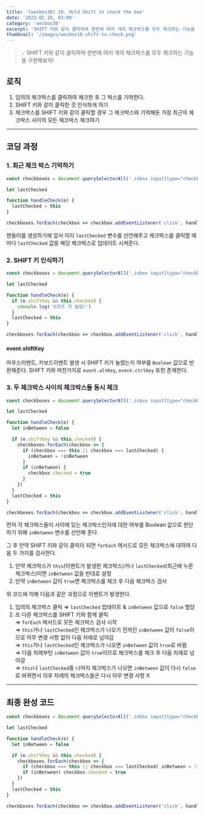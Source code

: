 ```yaml
---
title: '[wesbos30] 10. Hold Shift to check the box'
date: '2023.02.18, 03:00'
category: 'wesbos30'
excerpt: 'SHIFT 키와 같이 클릭하여 한번에 여러 개의 체크박스를 모두 체크하는 기능을 구현해보자!'
thumbnail: '/images/wesbos10-shift-to-check.png'
---
```


> 💡 SHIFT 키와 같이 클릭하여 한번에 여러 개의 체크박스를 모두 체크하는 기능을 구현해보자!

## 로직

1. 임의의 체크박스를 클릭하여 체크한 후 그 박스를 기억한다.
2. SHIFT 키와 같이 클릭한 것 인식하게 하기
3. 체크박스를 SHIFT 키와 같이 클릭할 경우 그 체크박스와 기억해둔 가장 최근의 체크박스 사이의 모든 체크박스 체크하기

---

## 코딩 과정

### 1. 최근 체크 박스 기억하기

```jsx
const checkboxes = document.querySelectorAll('.inbox input[type="checkbox"]')

let lastChecked

function handleCheck(e) {
  lastChecked = this
}

checkboxes.forEach(checkbox => checkbox.addEventListener('click', handleCheck))
```

핸들러를 생성하기에 앞서 미리 `lastChecked` 변수를 선언해주고
체크박스를 클릭할 때마다 `lastChecked` 값을 해당 체크박스로 업데이트 시켜준다.

### 2. SHIFT 키 인식하기

```jsx
const checkboxes = document.querySelectorAll('.inbox input[type="checkbox"]')

let lastChecked

function handleCheck(e) {
  if (e.shiftKey && this.checked) {
    console.log('쉬프트 키 눌림!')
  }
  lastChecked = this
}

checkboxes.forEach(checkbox => checkbox.addEventListener('click', handleCheck))
```

#### event.shiftKey

마우스이벤트, 키보드이벤트 발생 시 SHIFT 키가 눌렸는지 여부를 `Boolean` 값으로 반환해준다.
SHIFT 키와 마찬가지로 `event.altKey`, `event.ctrlKey` 또한 존재한다.

### 3. 두 체크박스 사이의 체크박스들 동시 체크

```jsx
const checkboxes = document.querySelectorAll('.inbox input[type="checkbox"]')

let lastChecked

function handleCheck(e) {
  let inBetween = false

  if (e.shiftKey && this.checked) {
    checkboxes.forEach(checkbox => {
      if (checkbox === this || checkbox === lastChecked) {
        inBetween = !inBetween
      }
      if (inBetween) {
        checkbox.checked = true
      }
    })
  }
  lastChecked = this
}

checkboxes.forEach(checkbox => checkbox.addEventListener('click', handleCheck))
```

먼저 각 체크박스들이 사이에 있는 체크박스인지에 대한 여부를 Boolean 값으로 판단하기 위해 `inBetween` 변수를 선언해 준다.

그 후 만약 SHIFT 키와 같이 클릭이 되면 `forEach` 메서드로 모든 체크박스에 대하여 다음 두 가지를 검사한다.

1. 만약 체크박스가 `this`(이벤트가 발생한 체크박스)거나 `lastChecked`(최근에 누른 체크박스)이면 `inBetween` 값을 반대로 설정
2. 만약 `inBetween` 값이 `true`면 체크박스를 체크 후 다음 체크박스 검사

위 코드에 의해 다음과 같은 과정으로 이벤트가 발생한다.

1. 임의의 체크박스 클릭 ⇒ `lastChecked` 업데이트 & `inBetween` 값으로 `false` 할당
2. 또 다른 체크박스를 SHIFT 키와 함께 클릭</br>
   ⇒ `forEach` 메서드로 모든 체크박스 검사 시작</br>
   ⇒ `this`거나 `lastChecked`인 체크박스가 나오기 전까진 `inBetween` 값이 `false`이므로 아무 변경 사항 없이 다음 차례로 넘어감</br>
   ⇒ `this`거나 `lastChecked`인 체크박스가 나오면 `inBetween` 값이 `true`로 바뀜</br>
   ⇒ 다음 차례부턴 `inBetween` 값이 `true`이므로 체크박스를 체크 후 다음 차례로 넘어감</br>
   ⇒ `this`나 `lastChecked`중 나머지 체크박스가 나오면 `inBetween` 값이 다시 `false`로 바뀌면서 이후 차례의 체크박스들은 다시 아무 변경 사항 X

---

## 최종 완성 코드

```jsx
const checkboxes = document.querySelectorAll('.inbox input[type="checkbox"]')

let lastChecked

function handleCheck(e) {
  let inBetween = false

  if (e.shiftKey && this.checked) {
    checkboxes.forEach(checkbox => {
      if (checkbox === this || checkbox === lastChecked) inBetween = !inBetween
      if (inBetween) checkbox.checked = true
    })
  }
  lastChecked = this
}

checkboxes.forEach(checkbox => checkbox.addEventListener('click', handleCheck))
```
